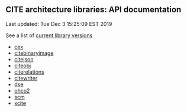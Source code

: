 ## CITE architecture libraries: API documentation

Last updated: Tue Dec  3 15:25:09 EST 2019


See a list of [current library versions](https://github.com/cite-architecture/current-library-versions)

  - [cex](cex/api/edu/holycross/shot/cex/index.html)
  - [citebinaryimage](citebinaryimage/api/edu/holycross/shot/citebinaryimage/index.html)
  - [citejson](citejson/api/edu/holycross/shot/citejson/index.html)
  - [citeobj](citeobj/api/edu/holycross/shot/citeobj/index.html)
  - [citerelations](citerelations/api/edu/holycross/shot/citerelations/index.html)
  - [citewriter](citewriter/api/edu/holycross/shot/citewriter/index.html)
  - [dse](dse/api/edu/holycross/shot/dse/index.html)
  - [ohco2](ohco2/api/edu/holycross/shot/ohco2/index.html)
  - [scm](scm/api/edu/holycross/shot/scm/index.html)
  - [xcite](xcite/api/edu/holycross/shot/cite/index.html)
